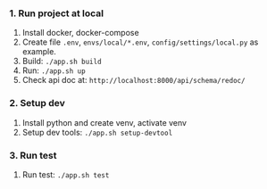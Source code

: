 ### 1. Run project at local
1. Install docker, docker-compose
2. Create file `.env`, `envs/local/*.env`, `config/settings/local.py` as example.
3. Build: `./app.sh build`
4. Run: `./app.sh up`
5. Check api doc at: `http://localhost:8000/api/schema/redoc/`

### 2. Setup dev
1. Install python and create venv, activate venv
1. Setup dev tools: `./app.sh setup-devtool`


### 3. Run test
1. Run test: `./app.sh test`
